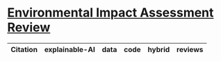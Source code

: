 # [Environmental Impact Assessment Review](https://www.journals.elsevier.com/environmental-impact-assessment-review)

| Citation           | explainable-AI | data   | code | hybrid |   reviews  |
|--------------------|----------------|--------|------|--------|------------|

